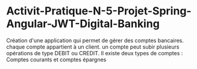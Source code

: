 # Activit-Pratique-N-5-Projet-Spring-Angular-JWT-Digital-Banking
Création d'une application qui permet de gérer des comptes bancaires. chaque compte appartient à un client. un compte peut subir plusieurs opérations de type DEBIT ou CREDIT. Il existe deux types de comptes : Comptes courants et comptes épargnes
